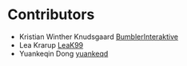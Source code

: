 # Contributors

* Kristian Winther Knudsgaard [BumblerInteraktive](mailto:k.w.knudsgaard@umail.leidenuniv.nl)
* Lea Krarup [LeaK99](mailto:l.krarup@umail.leidenuniv.nl)
* Yuankeqin Dong [yuankeqd](mailto:y.dong.5@umail.leidenuniv.nl)
